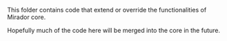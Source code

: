 This folder contains code that extend or override the functionalities 
of Mirador core.

Hopefully much of the code here will be merged into the core in the future.
